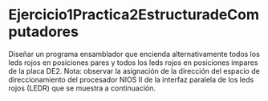 # Ejercicio1Practica2EstructuradeComputadores
Diseñar un programa ensamblador que encienda alternativamente todos los leds rojos en posiciones pares y todos los leds rojos en posiciones impares de la placa DE2. Nota: observar la asignación de la dirección del espacio de direccionamiento del procesador NIOS II de la interfaz paralela de los leds rojos (LEDR) que se muestra a continuación.
